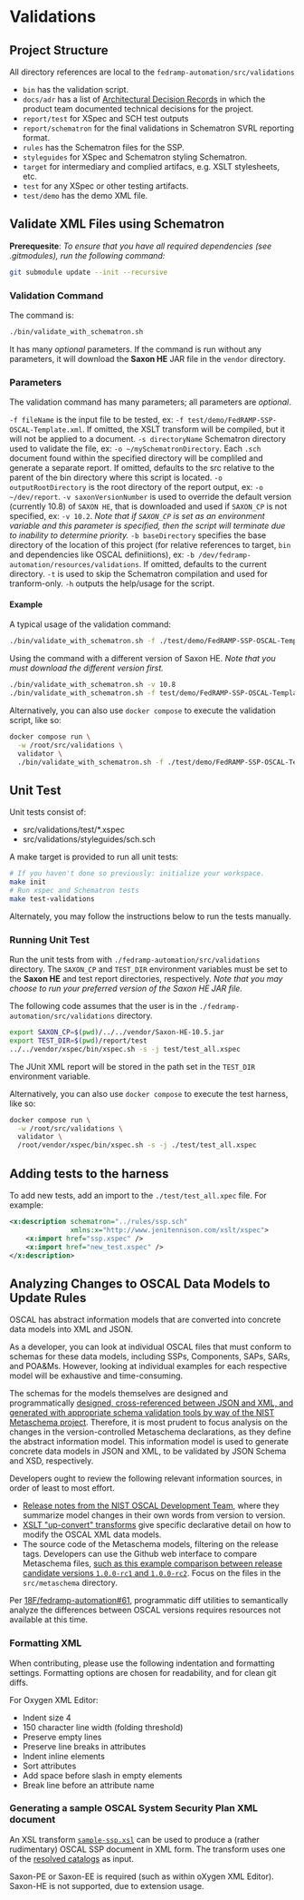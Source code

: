# Validations

## Project Structure

All directory references are local to the `fedramp-automation/src/validations`

* `bin` has the validation script.
* `docs/adr` has a list of [Architectural Decision Records](https://adr.github.io) in which the product team documented technical decisions for the project.
* `report/test` for XSpec and SCH test outputs
* `report/schematron` for the final validations in Schematron SVRL reporting format.
* `rules` has the Schematron files for the SSP.
* `styleguides` for XSpec and Schematron styling Schematron.
* `target` for intermediary and complied artifacs, e.g. XSLT stylesheets, etc.
* `test` for any XSpec or other testing artifacts.
* `test/demo` has the demo XML file.

## Validate XML Files using Schematron

**Prerequesite**: *To ensure that you have all required dependencies (see .gitmodules), run the following command:*

```sh
git submodule update --init --recursive
```

### Validation Command

The command is:

```sh
./bin/validate_with_schematron.sh
```

It has many *optional* parameters. If the command is run without any parameters, it will download the **Saxon HE** JAR file in the `vendor` directory.

### Parameters

The validation command has many parameters; all parameters are *optional*.

`-f fileName` is the input file to be tested, ex: `-f test/demo/FedRAMP-SSP-OSCAL-Template.xml`. If omitted, the XSLT transform will be compiled, but it will not be applied to a document.
`-s directoryName` Schematron directory used to validate the file, ex: `-o ~/mySchematronDirectory`. Each `.sch` document found within the specified directory will be compliled and generate a separate report. If omitted, defaults to the src relative to the parent of the bin directory where this script is located.
`-o outputRootDirectory` is the root directory of the report output, ex: `-o ~/dev/report`.
`-v saxonVersionNumber` is used to override the default version (currently 10.8) of `SAXON HE`, that is downloaded and used if `SAXON_CP` is not specified, ex:  `-v 10.2`. *Note that if `SAXON_CP` is set as an environment variable and this parameter is specified, then the script will terminate due to inability to determine priority.*
`-b baseDirectory` specifies the base directory of the location of this project (for relative references to target, `bin` and dependencies like OSCAL definiitions), ex: `-b /dev/fedramp-automation/resources/validations`. If omitted, defaults to the current directory.
`-t` is used to skip the Schematron compilation and used for tranform-only.
`-h` outputs the help/usage for the script.

#### Example

A typical usage of the validation command:

```sh
./bin/validate_with_schematron.sh -f ./test/demo/FedRAMP-SSP-OSCAL-Template.xml -o ~/dev/report
```

Using the command with a different version of Saxon HE. *Note that you must download the different version first.*

```sh
./bin/validate_with_schematron.sh -v 10.8
./bin/validate_with_schematron.sh -f test/demo/FedRAMP-SSP-OSCAL-Template.xml -o ~/dev/report -v 10.8
```

Alternatively, you can also use `docker compose` to execute the validation script, like so:

```sh
docker compose run \
  -w /root/src/validations \
  validator \
  ./bin/validate_with_schematron.sh -f ./test/demo/FedRAMP-SSP-OSCAL-Template.xml
```

## Unit Test

Unit tests consist of:

- src/validations/test/*.xspec
- src/validations/styleguides/sch.sch

A make target is provided to run all unit tests:

```sh
# If you haven't done so previously: initialize your workspace.
make init
# Run xspec and Schematron tests
make test-validations
```

Alternately, you may follow the instructions below to run the tests manually.

### Running Unit Test

Run the unit tests from with `./fedramp-automation/src/validations` directory. The `SAXON_CP` and `TEST_DIR` environment variables must be set to the **Saxon HE** and test report directories, respectively. *Note that you may choose to run your preferred version of the Saxon HE JAR file.*

The following code assumes that the user is in the `./fedramp-automation/src/validations` directory.

```sh
export SAXON_CP=$(pwd)/../../vendor/Saxon-HE-10.5.jar
export TEST_DIR=$(pwd)/report/test
../../vendor/xspec/bin/xspec.sh -s -j test/test_all.xspec
```

The JUnit XML report will be stored in the path set in the `TEST_DIR` environment variable.

Alternatively, you can also use `docker compose` to execute the test harness, like so:

```sh
docker compose run \
  -w /root/src/validations \
  validator \
  /root/vendor/xspec/bin/xspec.sh -s -j ./test/test_all.xspec
```

## Adding tests to the harness

To add new tests, add an import to the `./test/test_all.xpec` file. For example:

```xml
<x:description schematron="../rules/ssp.sch"
               xmlns:x="http://www.jenitennison.com/xslt/xspec">
    <x:import href="ssp.xspec" />
    <x:import href="new_test.xspec" />
</x:description>
```

## Analyzing Changes to OSCAL Data Models to Update Rules

OSCAL has abstract information models that are converted into concrete data models into XML and JSON.

As a developer, you can look at individual OSCAL files that must conform to schemas for these data models, including SSPs, Components, SAPs, SARs, and POA&Ms. However, looking at individual examples for each respective model will be exhaustive and time-consuming.

The schemas for the models themselves are designed and programmatically [designed, cross-referenced between JSON and XML, and generated with appropriate schema validation tools by way of the NIST Metaschema project](https://pages.nist.gov/OSCAL/documentation/schema/overview/). Therefore, it is most prudent to focus analysis on the changes in the version-controlled Metaschema declarations, as they define the abstract information model. This information model is used to generate concrete data models in JSON and XML, to be validated by JSON Schema and XSD, respectively.

Developers ought to review the following relevant information sources, in order of least to most effort.

* [Release notes from the NIST OSCAL Development Team](https://github.com/usnistgov/OSCAL/blob/master/src/release/release-notes.md), where they summarize model changes in their own words from version to version.
* [XSLT "up-convert" transforms](https://github.com/usnistgov/OSCAL/tree/f44426e0ec14431b88833dbd381b5434d0892403/src/release/content-upgrade) give specific declarative detail on how to modify the OSCAL XML data models.
* The source code of the Metaschema models, filtering on the release tags. Developers can use the Github web interface to compare Metaschema files, [such as this example comparison between release candidate versions `1.0.0-rc1` and `1.0.0-rc2`](https://github.com/usnistgov/OSCAL/compare/v1.0.0-rc1...v1.0.0-rc2). Focus on the files in the `src/metaschema` directory.

Per [18F/fedramp-automation#61](https://github.com/18F/fedramp-automation/issues/61), programmatic diff utilities to semantically analyze the differences between OSCAL versions requires resources not available at this time.

### Formatting XML

When contributing, please use the following indentation and formatting settings. Formatting options are chosen for readability, and for clean git diffs.

For Oxygen XML Editor:
- Indent size 4
- 150 character line width (folding threshold)
- Preserve empty lines
- Preserve line breaks in attributes
- Indent inline elements
- Sort attributes
- Add space before slash in empty elements
- Break line before an attribute name

### Generating a sample OSCAL System Security Plan XML document

An XSL transform [`sample-ssp.xsl`](rules/sample-ssp.xsl) can be used to produce a (rather rudimentary) OSCAL SSP document in XML form. The transform uses one of the [resolved catalogs](../../dist/content/rev4/baselines/xml) as input.

Saxon-PE or Saxon-EE is required (such as within oXygen XML Editor). Saxon-HE is not supported, due to extension usage.
